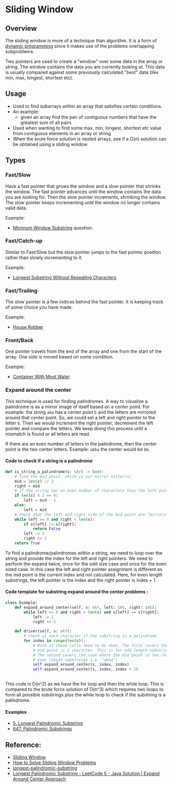 # Sliding Window

## Overview

The sliding window is more of a technique than algorithm. It is a form of [dynamic programming](dynamic-programming.md) since it makes use of the problems overlapping subproblems.&#x20;

Two pointers are used to create a "window" over some data in the array or string. The window contains the data you are currently looking at. This data is usually compared against some previously calculated "best" data (like min, max, longest, shortest etc).

## Usage

* Used to find subarrays within an array that satisfies certain conditions.
* An example:
  * given an array find the pair of contiguous numbers that have the greatest sum of all pairs
* Used when wanting to find some max, min, longest, shortest etc value from contiguous elements in an array or string
* When the brute force solution is nested arrays, see if a O(n) solution can be obtained using a sliding window

## Types

### Fast/Slow

Have a fast pointer that grows the window and a slow pointer that shrinks the window. The fast pointer advances until the window contains the data you are looking for. Then the slow pointer increments, shrinking the window. The slow pointer keeps incrementing until the window no longer contains valid data.

Example:

* [Minimum Window Substring](../problems/leetcode/76.-minimum-window-substring.md) question.

### Fast/Catch-up

Similar to Fast/Slow but the slow pointer jumps to the fast pointer position rather than slowly incrementing to it.&#x20;

Example:

* [Longest Substring Without Repeating Characters](../problems/leetcode/3.-longest-substring-without-repeating-characters.md)

### Fast/Trailing

The slow pointer is a few indices behind the fast pointer. It is keeping track of some choice you have made.

Example:

* [House Robber](https://leetcode.com/problems/house-robber/)

### Front/Back

One pointer travels from the end of the array and one from the start of the array. One side is moved based on some condition.

Example:

* [Container With Most Water](../problems/leetcode/11.-container-with-most-water.md)

### Expand around the center

This technique is used for finding palindromes. A way to visualize a palindrome is as a mirror image of itself based on a center point. For example: the string `aba` has a center point `b` and the letters are mirrored around that center point. So, we could set a left and right pointer to the letter `b`. Then we would increment the right pointer, decrement the left pointer and compare the letters. We keep doing this process until a mismatch is found or all letters are read.&#x20;

If there are an even number of letters in the palindrome, then the center point is the two center letters. Example: `abba` the center would be `bb`.&#x20;

#### Code to check if a string is a palindrome

```python
def is_string_a_palindrome(s: str) -> bool:
    # find the mid point, which is our mirror letter(s)
    mid = len(s) // 2
    right = mid
    # if the string has an even number of characters than the left pointer will be mid - 1 (the first b in the above example)
    if len(s) % 2 == 0:
        left = mid - 1
    else:
        left = mid
    # check that the left and right side of the mid point are "mirrors" of each other
    while left >= 0 and right < len(s):
        if s[left] != s[right]:
            return False
        left -= 1
        right += 1
    return True
```

To find a palindrome/palindromes within a string, we need to loop over the string and provide the index for the left and right pointers. We need to perform the expand twice, once for the odd size case and once for the even sized case. In this case the left and right pointer assignment is different as the mid point is the current index and not calculated. Here, for even length substrings, the left pointer is the index and the right pointer is index + 1.

#### Code template for substring expand around the center problems :

```python
class Example:
    def expand_around_center(self, s: str, left: int, right: int):
        while left >= 0 and right < len(s) and s[left] == s[right]:
            left -= 1
            right += 1
               
    def driver(self, s: str):
        # check at each character if the substring is a palindrome
        for index in range(len(s)):
            # Both of these calls need to be done. The first covers the case where the
            # mid point is 1 character. This is for odd length substrings (i.e. "aba").
            # The second covers the case where the mid point is two characters (for
            # even length substrings i.e. "abba").
            self.expand_around_center(s, index, index)
            self.expand_around_center(s, index, index + 1)
        
```

This code is O(n^2) as we have the for loop and then the while loop. This is compared to the brute force solution of O(n^3) which requires two loops to form all possible substrings plus the while loop to check if the substring is a palindrome.

#### Examples

* [5. Longest Palindromic Substring](../problems/leetcode/5.-longest-palindromic-substring.md)
* [647. Palindromic Substrings](../problems/leetcode/647.-palindromic-substrings.md)

## Reference:

* [Sliding Window](https://quanticdev.com/algorithms/dynamic-programming/sliding-window/)
* [How to Solve Sliding Window Problems](https://medium.com/outco/how-to-solve-sliding-window-problems-28d67601a66)
* [longest-palindromic-substring](https://medium.com/@bhprtk/longest-palindromic-substring-a8190fab03ff)
* [Longest Palindromic Substring - LeetCode 5 - Java Solution | Expand Around Center Approach](https://youtu.be/LgG2Km9GvJw)

